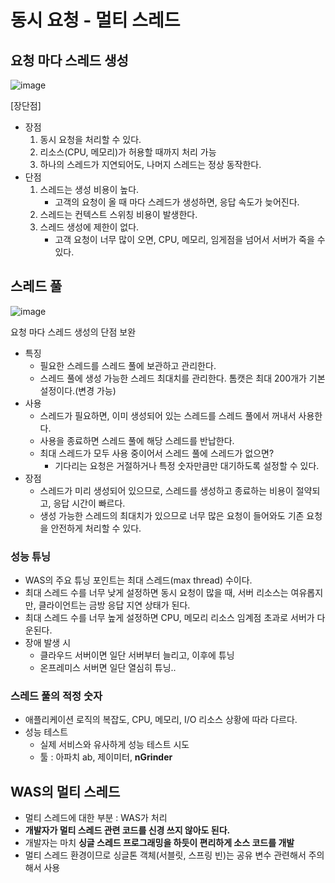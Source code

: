 # 동시 요청 - 멀티 스레드

## 요청 마다 스레드 생성
![image](https://github.com/kmularise/TIL/assets/106499310/8ea4f351-b829-4f4f-9af7-08c5c373c788)

[장단점]
* 장점
    1. 동시 요청을 처리할 수 있다.
    2. 리소스(CPU, 메모리)가 허용할 때까지 처리 가능
    3. 하나의 스레드가 지연되어도, 나머지 스레드는 정상 동작한다.
* 단점
    1. 스레드는 생성 비용이 높다.
        * 고객의 요청이 올 때 마다 스레드가 생성하면, 응답 속도가 늦어진다.
    2. 스레드는 컨텍스트 스위칭 비용이 발생한다.
    3. 스레드 생성에 제한이 없다.
        * 고객 요청이 너무 많이 오면, CPU, 메모리, 임게점을 넘어서 서버가 죽을 수 있다.

## 스레드 풀
![image](https://github.com/kmularise/TIL/assets/106499310/2f8a272d-0525-46c8-8543-3563ce3ebea3)

요청 마다 스레드 생성의 단점 보완
* 특징
    * 필요한 스레드를 스레드 풀에 보관하고 관리한다.
    * 스레드 풀에 생성 가능한 스레드 최대치를 관리한다. 톰캣은 최대 200개가 기본 설정이다.(변경 가능)
* 사용
    * 스레드가 필요하면, 이미 생성되어 있는 스레드를 스레드 풀에서 꺼내서 사용한다.
    * 사용을 종료하면 스레드 풀에 해당 스레드를 반납한다.
    * 최대 스레드가 모두 사용 중이어서 스레드 풀에 스레드가 없으면?
        * 기다리는 요청은 거절하거나 특정 숫자만큼만 대기하도록 설정할 수 있다.
* 장점
    * 스레드가 미리 생성되어 있으므로, 스레드를 생성하고 종료하는 비용이 절약되고, 응답 시간이 빠르다.
    * 생성 가능한 스레드의 최대치가 있으므로 너무 많은 요청이 들어와도 기존 요청을 안전하게 처리할 수 있다.

### 성능 튜닝
* WAS의 주요 튜닝 포인트는 최대 스레드(max thread) 수이다.
* 최대 스레드 수를 너무 낮게 설정하면 동시 요청이 많을 때, 서버 리소스는 여유롭지만, 클라이언트는 금방 응답 지연 상태가 된다.
* 최대 스레드 수를 너무 높게 설정하면 CPU, 메모리 리소스 임계점 초과로 서버가 다운된다.
* 장애 발생 시
    * 클라우드 서버이면 일단 서버부터 늘리고, 이후에 튜닝
    * 온프레미스 서버면 일단 열심히 튜닝..

### 스레드 풀의 적정 숫자
* 애플리케이션 로직의 복잡도, CPU, 메모리, I/O 리소스 상황에 따라 다르다.
* 성능 테스트 
    * 실제 서비스와 유사하게 성능 테스트 시도
    * 툴 : 아파치 ab, 제이미터, **nGrinder**

## WAS의 멀티 스레드
* 멀티 스레드에 대한 부분 : WAS가 처리
* **개발자가 멀티 스레드 관련 코드를 신경 쓰지 않아도 된다.**
* 개발자는 마치 **싱글 스레드 프로그래밍을 하듯이 편리하게 소스 코드를 개발**
* 멀티 스레드 환경이므로 싱글톤 객체(서블릿, 스프링 빈)는 공유 변수 관련해서 주의해서 사용


